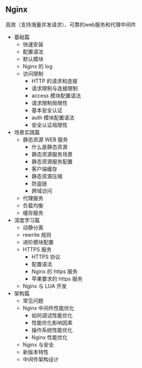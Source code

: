 ## Nginx
高效（支持海量并发请求）、可靠的web服务和代理中间件
- 基础篇
  - 快速安装
  - 配置语法
  - 默认模块
  - Nginx 的 log
  - 访问限制
    - HTTP 的请求和连接
    - 请求限制与连接限制
    - access 模块配置语法
    - 请求限制局限性
    - 基本安全认证
    - auth 模块配置语法
    - 安全认证局限性
- 场景实践篇
  - 静态资源 WEB 服务
    - 什么是静态资源
    - 静态资源服务场景
    - 静态资源服务配置
    - 客户端缓存
    - 静态资源压缩
    - 防盗链
    - 跨域访问
  - 代理服务
  - 负载均衡
  - 缓存服务
- 深度学习篇
  - 动静分离
  - rewrite 规则
  - 进阶模块配置
  - HTTPS 服务
    - HTTPS 协议
    - 配置语法
    - Nginx 的 https 服务
    - 苹果要求的 https 服务
  - Nginx 与 LUA 开发
- 架构篇
  - 常见问题
  - Nginx 中间件性能优化
    - 如何调试性能优化
    - 性能优化影响因素
    - 操作系统性能优化
    - Nginx 性能优化
  - Nginx 与安全
  - 新版本特性
  - 中间件架构设计